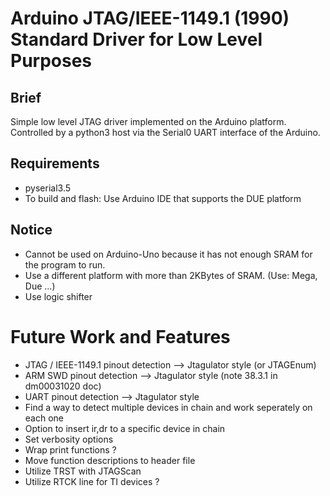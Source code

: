 # Arduino JTAG/IEEE-1149.1 (1990) Standard Driver for Low Level Purposes

## Brief
Simple low level JTAG driver implemented on the Arduino platform.
Controlled by a python3 host via the Serial0 UART interface of the Arduino.

## Requirements
* pyserial3.5
* To build and flash: Use Arduino IDE that supports the DUE platform

## Notice
* Cannot be used on Arduino-Uno because it has not enough SRAM for the program to run.
* Use a different platform with more than 2KBytes of SRAM. (Use: Mega, Due ...)
* Use logic shifter

# Future Work and Features
* JTAG / IEEE-1149.1 pinout detection --> Jtagulator style (or JTAGEnum)
* ARM SWD pinout detection            --> Jtagulator style (note 38.3.1 in dm00031020 doc)
* UART pinout detection               --> Jtagulator style
* Find a way to detect multiple devices in chain and work seperately on each one
* Option to insert ir,dr to a specific device in chain
* Set verbosity options
* Wrap print functions ?
* Move function descriptions to header file
* Utilize TRST with JTAGScan
* Utilize RTCK line for TI devices ?
